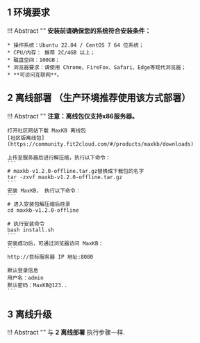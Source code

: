
## 1 环境要求

!!! Abstract ""
    **安装前请确保您的系统符合安装条件：**

    * 操作系统：Ubuntu 22.04 / CentOS 7 64 位系统；
    * CPU/内存： 推荐 2C/4GB 以上；
    * 磁盘空间：100GB；
    * 浏览器要求：请使用 Chrome、FireFox、Safari、Edge等现代浏览器；
    * **可访问互联网**。


## 2 离线部署 （生产环境推荐使用该方式部署）

!!! Abstract ""
    **注意：离线包仅支持x86服务器。**

    打开社区网站下载 MaxKB 离线包
    [社区版离线包](https://community.fit2cloud.com/#/products/maxkb/downloads)

    上传至服务器后进行解压缩，执行以下命令：
    ```
    # maxkb-v1.2.0-offline.tar.gz替换成下载包的名字  
    tar -zxvf maxkb-v1.2.0-offline.tar.gz
    ```
    安装 MaxKB， 执行以下命令：
    ```
    # 进入安装包解压缩后目录  
    cd maxkb-v1.2.0-offline

    # 执行安装命令
    bash install.sh
    ```
    安装成功后，可通过浏览器访问 MaxKB：
    ```
    http://目标服务器 IP 地址:8080

    默认登录信息
    用户名：admin
    默认密码：MaxKB@123..
    ```


## 3 离线升级 

!!! Abstract ""
    与 **2 离线部署** 执行步骤一样. 

